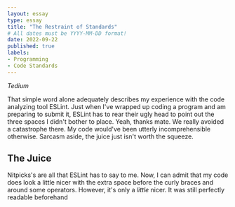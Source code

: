 ```yaml
---
layout: essay
type: essay
title: "The Restraint of Standards"
# All dates must be YYYY-MM-DD format!
date: 2022-09-22
published: true
labels:
- Programming
- Code Standards
---
```


_Tedium_

That simple word alone adequately describes my experience with the code analyzing tool ESLint. Just when I've wrapped up coding a program and am preparing to submit it, ESLint has to rear their ugly head to point out the three spaces I didn't bother to place. Yeah, thanks mate. We really avoided a catastrophe there. My code would've been utterly incomprehensible otherwise. Sarcasm aside, the juice just isn't worth the squeeze.

## The Juice

Nitpicks's are all that ESLint has to say to me. Now, I can admit that my code does look a little nicer with the extra space before the curly braces and around some operators. However, it's only a _little_ nicer. It was still perfectly readable beforehand
